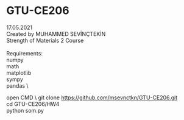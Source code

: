 # GTU-CE206
17.05.2021 \
Created by MUHAMMED SEVİNÇTEKİN \
Strength of Materials 2 Course \
\
Requirements: \
numpy \
math \
matplotlib \
sympy \
pandas \


open CMD \ 
git clone https://github.com/msevnctkn/GTU-CE206.git \
cd GTU-CE206/HW4 \
python som.py
